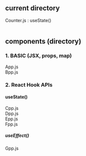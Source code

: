## current directory
Counter.js : useState() <br><br>


## components (directory)

### 1. BASIC (JSX, props, map)
App.js <br>
Bpp.js

### 2. React Hook APIs
#### useState()
Cpp.js <br>
Dpp.js <br>
Epp.js <br>
Fpp.js <br>

##### useEffect()
Gpp.js
